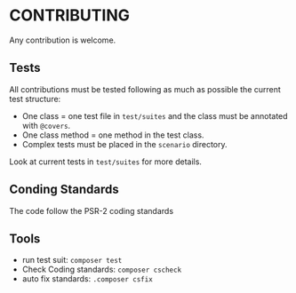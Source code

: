 CONTRIBUTING
============

Any contribution is welcome.

Tests
-----

All contributions must be tested following as much as possible the current test structure:
- One class = one test file in ``test/suites`` and the class must be annotated with ``@covers``.
- One class method = one method in the test class.
- Complex tests must be placed in the ``scenario`` directory.

Look at current tests in ``test/suites`` for more details.

Conding Standards
-----------------

The code follow the PSR-2 coding standards

Tools
-----

- run test suit: ``composer test``
- Check Coding standards: ``composer cscheck``
- auto fix standards: ``.composer csfix``

